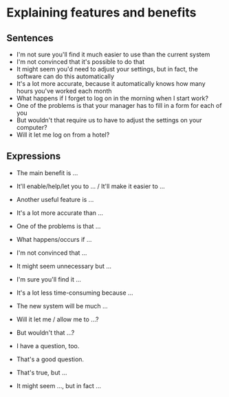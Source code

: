 # Explaining features and benefits

## Sentences

* I'm not sure you'll find it much easier to use than the current system
* I'm not convinced that it's possible to do that
* It might seem you'd need to adjust your settings, but in fact, the software can do this automatically
* It's a lot more accurate, because it automatically knows how many hours you've worked each month
* What happens if I forget to log on in the morning when I start work?
* One of the problems is that your manager has to fill in a form for each of you
* But wouldn't that require us to have to adjust the settings on your computer?
* Will it let me log on from a hotel?

## Expressions

* The main benefit is ...
* It'll enable/help/let you to ... / It'll make it easier to ...
* Another useful feature is ...
* It's a lot more accurate than ...
* One of the problems is that ...
* What happens/occurs if ...
* I'm not convinced that ...
* It might seem unnecessary but ...
* I'm sure you'll find it ...
* It's a lot less time-consuming because ...
* The new system will be much ...

* Will it let me / allow me to ...?
* But wouldn't that ...?
* I have a question, too.

* That's a good question.
* That's true, but ...
* It might seem ..., but in fact ...
